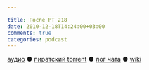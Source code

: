 ```yaml
---

title: После РТ 218
date: 2010-12-18T14:24:00+03:00
comments: true
categories: podcast
---
```

[аудио](http://cdn.radio-t.com/rt218post.mp3) ● [пиратский torrent](http://pirates.radio-t.com/torrents/rt218post.mp3.torrent) ● [лог чата](http://chat.radio-t.com/logs/radio-t-218.html) ● [wiki](http://wiki.radio-t.com/%D0%9F%D0%BE%D1%81%D0%BB%D0%B5_%D0%A0%D0%A2_218)<audio src="http://cdn.radio-t.com/rt218post.mp3" preload="none">
